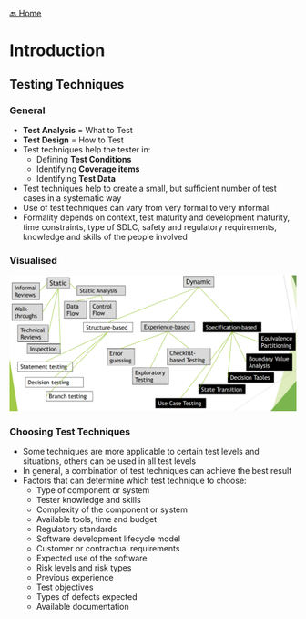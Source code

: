 [🔙 Home](../home.md)

# Introduction
## Testing Techniques

### General
* **Test Analysis** = What to Test
* **Test Design** = How to Test
* Test techniques help the tester in:
  * Defining **Test Conditions**
  * Identifying **Coverage items**
  * Identifying **Test Data**
* Test techniques help to create a small, but sufficient number of test cases in a systematic way
* Use of test techniques can vary from very formal to very informal
* Formality depends on context, test maturity and development maturity, time constraints, type of SDLC, safety and regulatory requirements, knowledge and skills of the people involved

### Visualised
![image1.png](assets/image1.png)

### Choosing Test Techniques
* Some techniques are more applicable to certain test levels and situations, others can be used in all test levels
* In general, a combination of test techniques can achieve the best result
* Factors that can determine which test technique to choose:
  * Type of component or system 
  * Tester knowledge and skills
  * Complexity of the component or system 
  * Available tools, time and budget
  * Regulatory standards 
  * Software development lifecycle model
  * Customer or contractual requirements 
  * Expected use of the software
  * Risk levels and risk types 
  * Previous experience
  * Test objectives 
  * Types of defects expected
  * Available documentation